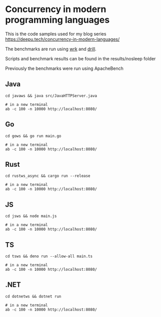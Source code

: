 # Concurrency in modern programming languages

This is the code samples used for my blog series https://deepu.tech/concurrency-in-modern-languages/

The benchmarks are run using [wrk](https://github.com/wg/wrk) and [drill](https://github.com/fcsonline/drill).

Scripts and benchmark results can be found in the results/nosleep folder

Previously the benchmarks were run using ApacheBench

## Java

```shell
cd javaws && java src/JavaHTTPServer.java

# in a new terminal
ab -c 100 -n 10000 http://localhost:8080/
```

## Go

```shell
cd gows && go run main.go

# in a new terminal
ab -c 100 -n 10000 http://localhost:8080/
```

## Rust

```shell
cd rustws_async && cargo run --release

# in a new terminal
ab -c 100 -n 10000 http://localhost:8080/
```

## JS

```shell
cd jsws && node main.js

# in a new terminal
ab -c 100 -n 10000 http://localhost:8080/
```

## TS

```shell
cd tsws && deno run --allow-all main.ts

# in a new terminal
ab -c 100 -n 10000 http://localhost:8080/
```

## .NET

```shell
cd dotnetws && dotnet run

# in a new terminal
ab -c 100 -n 10000 http://localhost:8080/
```